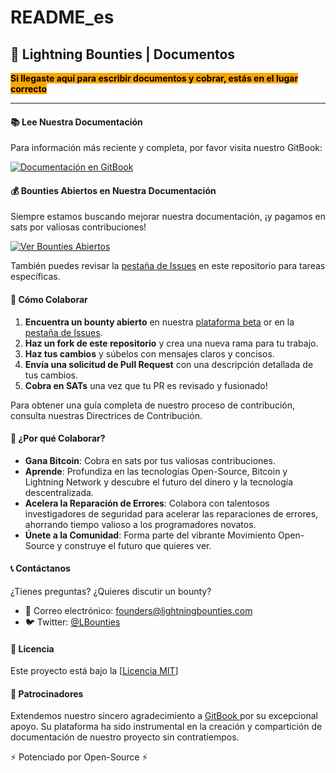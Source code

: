 # README\_es

## 📖 Lightning Bounties | Documentos

<mark style="background-color:orange;">**Si llegaste aquí para escribir documentos y cobrar, estás en el lugar correcto**</mark>

***

#### 📚 Lee Nuestra Documentación

Para información más reciente y completa, por favor visita nuestro GitBook:

[![Documentación en GitBook](https://img.shields.io/badge/GitBook-Documentaci%C3%B3n-blue?style=for-the-badge\&logo=gitbook)](https://lightning-bounties.gitbook.io/docs/getting-started/getting-started)

#### 💰 Bounties Abiertos en Nuestra Documentación

Siempre estamos buscando mejorar nuestra documentación, ¡y pagamos en sats por valiosas contribuciones!

[![Ver Bounties Abiertos](https://img.shields.io/badge/Ver%20Bounties%20Abiertos-naranja?style=for-the-badge)](https://app.lightningbounties.com)

También puedes revisar la [pestaña de Issues](https://github.com/Lightning-Bounties/docs/issues) en este repositorio para tareas específicas.

#### 🚀 Cómo Colaborar

1. **Encuentra un bounty abierto** en nuestra [plataforma beta](https://app.lightningbounties.com) or en la [pestaña de Issues](https://github.com/Lightning-Bounties/docs/issues).
2. **Haz un fork de este repositorio** y crea una nueva rama para tu trabajo.
3. **Haz tus cambios** y súbelos con mensajes claros y concisos.
4. **Envía una solicitud de Pull Request** con una descripción detallada de tus cambios.
5. **Cobra en SATs** una vez que tu PR es revisado y fusionado!

Para obtener una guía completa de nuestro proceso de contribución, consulta nuestras Directrices de Contribución.

#### 🌟 ¿Por qué Colaborar?

* **Gana Bitcoin**: Cobra en sats por tus valiosas contribuciones.
* **Aprende**: Profundiza en las tecnologías Open-Source, Bitcoin y Lightning Network y descubre el futuro del dinero y la tecnología descentralizada.
* **Acelera la Reparación de Errores**: Colabora con talentosos investigadores de seguridad para acelerar las reparaciones de errores, ahorrando tiempo valioso a los programadores novatos.
* **Únete a la Comunidad**: Forma parte del vibrante Movimiento Open-Source y construye el futuro que quieres ver.

#### 📞 Contáctanos

¿Tienes preguntas? ¿Quieres discutir un bounty?

* 📧 Correo electrónico: [founders@lightningbounties.com](mailto:founders@lightningbounties.com)
* 🐦 Twitter: [@LBounties](https://x.com/LBounties)

#### 📜 Licencia

Este proyecto está bajo la \[[Licencia MIT](https://github.com/Lightning-Bounties/docs?tab=Licencia-1-ov-file)]

#### :handshake: Patrocinadores

Extendemos nuestro sincero agradecimiento a [GitBook ](https://www.gitbook.com/)por su excepcional apoyo. Su plataforma ha sido instrumental en la creación y compartición de documentación de nuestro proyecto sin contratiempos.

⚡ Potenciado por Open-Source ⚡

